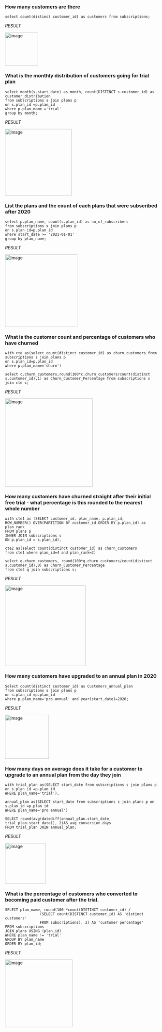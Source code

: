 ### How many customers are there
```
select count(distinct customer_id) as customers from subscriptions;
```
*RESULT*

<img width="109" alt="image" src="https://user-images.githubusercontent.com/38135441/206838509-cf40e471-eebc-498a-b73f-c096b7973c36.png">

### What is the monthly distribution of customers going for trial plan
```
select month(s.start_date) as month, count(DISTINCT s.customer_id) as customer_distribution
from subscriptions s join plans p 
on s.plan_id =p.plan_id
where p.plan_name ='trial'
group by month;
```
*RESULT*

<img width="220" alt="image" src="https://user-images.githubusercontent.com/38135441/206838810-fd17c66c-8b09-442d-8fb7-7a8fd8d06646.png">

### List the plans and the count of each plans that were subscribed after 2020
```
select p.plan_name, count(s.plan_id) as no_of_subscribers
from subscriptions s join plans p
on s.plan_id=p.plan_id
where start_date >= '2021-01-01'
group by plan_name;
```
*RESULT*

<img width="239" alt="image" src="https://user-images.githubusercontent.com/38135441/206839160-624d7e1c-12f8-4824-b71d-68342ffd0f96.png">

### What is the customer count and percentage of customers who have churned
```
with cte as(select count(distinct customer_id) as churn_customers from subscriptions s join plans p
on s.plan_id=p.plan_id 
where p.plan_name='churn')

select c.churn_customers,round(100*c.churn_customers/count(distinct s.customer_id),1) as Churn_Customer_Percentage from subscriptions s join cte c;

```
*RESULT*

<img width="290" alt="image" src="https://user-images.githubusercontent.com/38135441/206839558-ec33eeae-93d4-4c1b-a235-d9086b7f8e39.png">


### How many customers have churned straight after their initial free trial - what percentage is this rounded to the nearest whole number
```
with cte1 as (SELECT customer_id, plan_name, p.plan_id, 
ROW_NUMBER() OVER(PARTITION BY customer_id ORDER BY p.plan_id) as plan_rank
FROM plans p
INNER JOIN subscriptions s
ON p.plan_id = s.plan_id),

cte2 as(select count(distinct customer_id) as churn_customers 
from cte1 where plan_id=4 and plan_rank=2)

select q.churn_customers, round(100*q.churn_customers/count(distinct s.customer_id),0) as Churn_Customer_Percentage 
from cte2 q join subscriptions s;
```
*RESULT*

<img width="266" alt="image" src="https://user-images.githubusercontent.com/38135441/206839858-4d15fbaa-0f6a-44b4-a178-ee247feef1b4.png">


### How many customers have upgraded to an annual plan in 2020
```
Select count(distinct customer_id) as Customers_annual_plan
from subscriptions s join plans p 
on s.plan_id =p.plan_id
where p.plan_name='pro annual' and year(start_date)=2020;

```
*RESULT*

<img width="145" alt="image" src="https://user-images.githubusercontent.com/38135441/206840040-77dc8f75-9362-4733-9b08-d8ab8812a881.png">

### How many days on average does it take for a customer to upgrade to an annual plan from the day they join
```
with trial_plan as(SELECT start_date from subscriptions s join plans p on s.plan_id =p.plan_id
WHERE plan_name='trial'),

annual_plan as(SELECT start_date from subscriptions s join plans p on s.plan_id =p.plan_id
WHERE plan_name='pro annual')

SELECT round(avg(datediff(annual_plan.start_date, trial_plan.start_date)), 2)AS avg_conversion_days
FROM trial_plan JOIN annual_plan;
```
*RESULT*

<img width="134" alt="image" src="https://user-images.githubusercontent.com/38135441/206840102-2b530c7b-4f8a-41bf-bd55-b3838058ded8.png">

### What is the percentage of customers who converted to becoming paid customer after the trial.
```
SELECT plan_name, round(100 *count(DISTINCT customer_id) /
			    (SELECT count(DISTINCT customer_id) AS 'distinct customers'
                FROM subscriptions), 2) AS 'customer percentage'
FROM subscriptions
JOIN plans USING (plan_id)
WHERE plan_name != 'trial'
GROUP BY plan_name
ORDER BY plan_id;
```
*RESULT*

<img width="223" alt="image" src="https://user-images.githubusercontent.com/38135441/206840164-75cfdcf4-0aa2-4d6c-bb54-b3dcb0694629.png">










